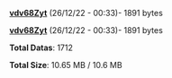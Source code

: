 [**vdv68Zyt**](/data/vdv68Zyt.txt) (26/12/22 - 00:33)- 1891 bytes

[**vdv68Zyt**](/data/vdv68Zyt.txt) (26/12/22 - 00:33)- 1891 bytes

**Total Datas**: 1712

**Total Size**: 10.65 MB / 10.6 MB